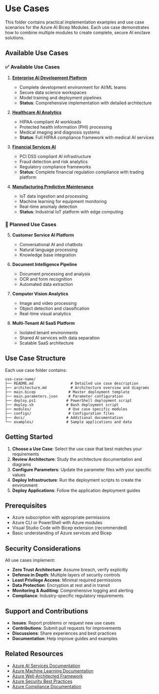 # Use Cases

This folder contains practical implementation examples and use case scenarios for the Azure AI Bicep Modules. Each use case demonstrates how to combine multiple modules to create complete, secure AI enclave solutions.

## Available Use Cases

### ✅ Available Use Cases

1. **[Enterprise AI Development Platform](./enterprise-ai-development-platform/)**
   - Complete development environment for AI/ML teams
   - Secure data science workspaces
   - Model training and deployment pipelines
   - **Status**: Comprehensive implementation with detailed architecture

2. **[Healthcare AI Analytics](./healthcare-ai-analytics/)**
   - HIPAA-compliant AI workloads
   - Protected health information (PHI) processing
   - Medical imaging and diagnosis systems
   - **Status**: Full HIPAA compliance framework with medical AI services

3. **[Financial Services AI](./financial-services-ai/)**
   - PCI DSS compliant AI infrastructure
   - Fraud detection and risk analytics
   - Regulatory compliance frameworks
   - **Status**: Complete financial regulation compliance with trading platform

4. **[Manufacturing Predictive Maintenance](./manufacturing-predictive-maintenance/)**
   - IoT data ingestion and processing
   - Machine learning for equipment monitoring
   - Real-time anomaly detection
   - **Status**: Industrial IoT platform with edge computing

### 🎯 Planned Use Cases

5. **Customer Service AI Platform**
   - Conversational AI and chatbots
   - Natural language processing
   - Knowledge base integration

6. **Document Intelligence Pipeline**
   - Document processing and analysis
   - OCR and form recognition
   - Automated data extraction

7. **Computer Vision Analytics**
   - Image and video processing
   - Object detection and classification
   - Real-time visual analytics

8. **Multi-Tenant AI SaaS Platform**
   - Isolated tenant environments
   - Shared AI services with data separation
   - Scalable SaaS architecture

## Use Case Structure

Each use case folder contains:

```
use-case-name/
├── README.md                 # Detailed use case description
├── architecture.md           # Architecture overview and diagrams
├── main.bicep               # Master deployment template
├── main.parameters.json     # Parameter configuration
├── deploy.ps1              # PowerShell deployment script
├── deploy.sh               # Bash deployment script
├── modules/                 # Use case specific modules
├── configs/                 # Configuration files
├── docs/                   # Additional documentation
└── examples/               # Sample applications and data
```

## Getting Started

1. **Choose a Use Case**: Select the use case that best matches your requirements
2. **Review Architecture**: Study the architecture documentation and diagrams
3. **Configure Parameters**: Update the parameter files with your specific values
4. **Deploy Infrastructure**: Run the deployment scripts to create the environment
5. **Deploy Applications**: Follow the application deployment guides

## Prerequisites

- Azure subscription with appropriate permissions
- Azure CLI or PowerShell with Azure modules
- Visual Studio Code with Bicep extension (recommended)
- Basic understanding of Azure services and Bicep

## Security Considerations

All use cases implement:
- **Zero Trust Architecture**: Assume breach, verify explicitly
- **Defense in Depth**: Multiple layers of security controls
- **Least Privilege Access**: Minimal required permissions
- **Data Protection**: Encryption at rest and in transit
- **Monitoring & Auditing**: Comprehensive logging and alerting
- **Compliance**: Industry-specific regulatory requirements

## Support and Contributions

- **Issues**: Report problems or request new use cases
- **Contributions**: Submit pull requests for improvements
- **Discussions**: Share experiences and best practices
- **Documentation**: Help improve guides and examples

## Related Resources

- [Azure AI Services Documentation](https://docs.microsoft.com/azure/cognitive-services/)
- [Azure Machine Learning Documentation](https://docs.microsoft.com/azure/machine-learning/)
- [Azure Well-Architected Framework](https://docs.microsoft.com/azure/architecture/framework/)
- [Azure Security Best Practices](https://docs.microsoft.com/azure/security/)
- [Azure Compliance Documentation](https://docs.microsoft.com/azure/compliance/)

